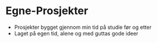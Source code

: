 # Egne-Prosjekter
- Prosjekter bygget gjennom min tid på studie før og etter
- Laget på egen tid, alene og med guttas gode ideer